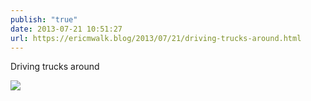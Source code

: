 ```yaml
---
publish: "true"
date: 2013-07-21 10:51:27
url: https://ericmwalk.blog/2013/07/21/driving-trucks-around.html
---
```


Driving trucks around

![](https://ericmwalk.blog/uploads/2022/b86715c239.jpg)